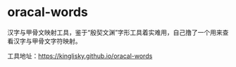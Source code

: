 # oracal-words

汉字与甲骨文映射工具，鉴于“殷契文渊”字形工具着实难用，自己撸了一个用来查看汉字与甲骨文字符映射。


工具地址：https://kinglisky.github.io/oracal-words